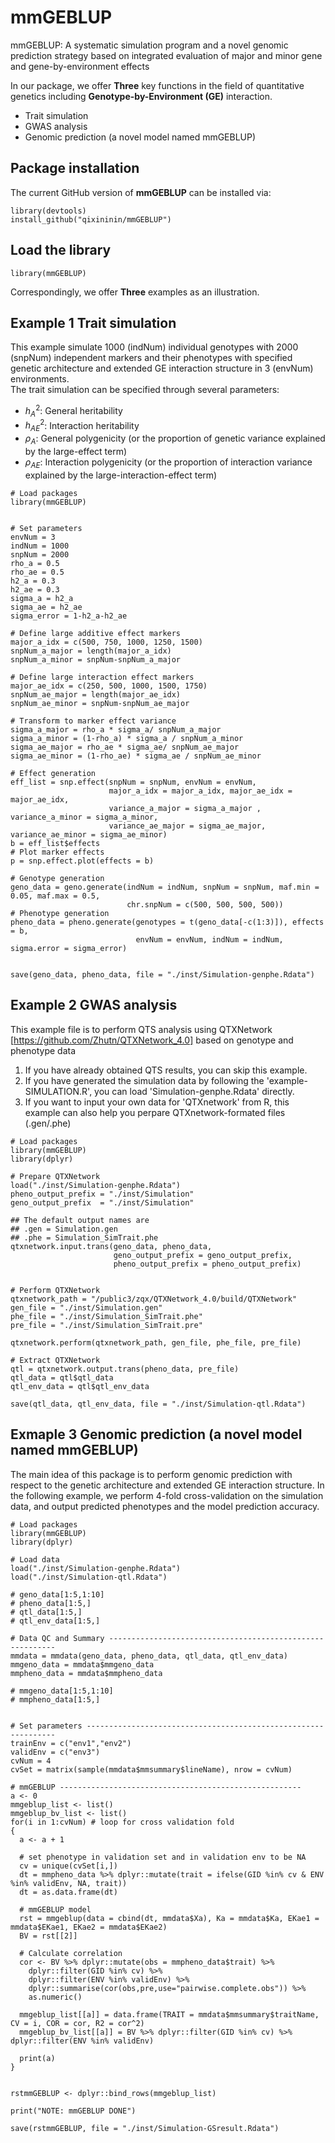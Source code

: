 # mmGEBLUP

mmGEBLUP: A systematic simulation program and a novel genomic prediction strategy based on integrated evaluation of major and minor gene and gene-by-environment effects    

In our package, we offer **Three** key functions in the field of quantitative genetics including **Genotype-by-Environment (GE)** interaction.   
- Trait simulation    
- GWAS analysis    
- Genomic prediction (a novel model named mmGEBLUP)     

## Package installation
The current GitHub version of **mmGEBLUP** can be installed via:
```
library(devtools)
install_github("qixininin/mmGEBLUP")
```

## Load the library
```
library(mmGEBLUP)
```

Correspondingly, we offer **Three** examples as an illustration.    

## Example 1 Trait simulation 
This example simulate 1000 (indNum) individual genotypes with 2000 (snpNum) independent markers and their phenotypes with specified genetic architecture and extended GE interaction structure in 3 (envNum) environments.    
The trait simulation can be specified through several parameters:    
- $h^2_A$: General heritability   
- $h^2_{AE}$: Interaction heritability    
- $\rho_A$: General polygenicity (or the proportion of genetic variance explained by the large-effect term)   
- $\rho_{AE}$: Interaction polygenicity (or the proportion of interaction variance explained by the large-interaction-effect term)   

```
# Load packages 
library(mmGEBLUP)


# Set parameters
envNum = 3
indNum = 1000
snpNum = 2000
rho_a = 0.5
rho_ae = 0.5
h2_a = 0.3
h2_ae = 0.3
sigma_a = h2_a
sigma_ae = h2_ae
sigma_error = 1-h2_a-h2_ae

# Define large additive effect markers
major_a_idx = c(500, 750, 1000, 1250, 1500)
snpNum_a_major = length(major_a_idx)
snpNum_a_minor = snpNum-snpNum_a_major

# Define large interaction effect markers
major_ae_idx = c(250, 500, 1000, 1500, 1750)
snpNum_ae_major = length(major_ae_idx)
snpNum_ae_minor = snpNum-snpNum_ae_major

# Transform to marker effect variance
sigma_a_major = rho_a * sigma_a/ snpNum_a_major
sigma_a_minor = (1-rho_a) * sigma_a / snpNum_a_minor
sigma_ae_major = rho_ae * sigma_ae/ snpNum_ae_major
sigma_ae_minor = (1-rho_ae) * sigma_ae / snpNum_ae_minor

# Effect generation
eff_list = snp.effect(snpNum = snpNum, envNum = envNum,
                      major_a_idx = major_a_idx, major_ae_idx = major_ae_idx,
                      variance_a_major = sigma_a_major , variance_a_minor = sigma_a_minor,
                      variance_ae_major = sigma_ae_major, variance_ae_minor = sigma_ae_minor)
b = eff_list$effects
# Plot marker effects
p = snp.effect.plot(effects = b)

# Genotype generation
geno_data = geno.generate(indNum = indNum, snpNum = snpNum, maf.min = 0.05, maf.max = 0.5,
                          chr.snpNum = c(500, 500, 500, 500))
# Phenotype generation
pheno_data = pheno.generate(genotypes = t(geno_data[-c(1:3)]), effects = b,
                            envNum = envNum, indNum = indNum, sigma.error = sigma_error)


save(geno_data, pheno_data, file = "./inst/Simulation-genphe.Rdata")
```


## Example 2 GWAS analysis
This example file is to perform QTS analysis using QTXNetwork [https://github.com/Zhutn/QTXNetwork_4.0] based on genotype and phenotype data  
1. If you have already obtained QTS results, you can skip this example.  
2. If you have generated the simulation data by following the 'example-SIMULATION.R', you can load 'Simulation-genphe.Rdata' directly.  
3. If you want to input your own data for 'QTXnetwork' from R, this example can also help you perpare QTXnetwork-formated files (.gen/.phe)  

```
# Load packages 
library(mmGEBLUP)
library(dplyr)

# Prepare QTXNetwork
load("./inst/Simulation-genphe.Rdata")
pheno_output_prefix = "./inst/Simulation"
geno_output_prefix  = "./inst/Simulation"

## The default output names are
## .gen = Simulation.gen
## .phe = Simulation_SimTrait.phe
qtxnetwork.input.trans(geno_data, pheno_data,
                       geno_output_prefix = geno_output_prefix,
                       pheno_output_prefix = pheno_output_prefix)


# Perform QTXNetwork
qtxnetwork_path = "/public3/zqx/QTXNetwork_4.0/build/QTXNetwork"
gen_file = "./inst/Simulation.gen"
phe_file = "./inst/Simulation_SimTrait.phe"
pre_file = "./inst/Simulation_SimTrait.pre"

qtxnetwork.perform(qtxnetwork_path, gen_file, phe_file, pre_file)

# Extract QTXNetwork
qtl = qtxnetwork.output.trans(pheno_data, pre_file)
qtl_data = qtl$qtl_data
qtl_env_data = qtl$qtl_env_data

save(qtl_data, qtl_env_data, file = "./inst/Simulation-qtl.Rdata")
```


## Exmaple 3 Genomic prediction (a novel model named mmGEBLUP)
The main idea of this package is to perform genomic prediction with respect to the genetic architecture and extended GE interaction structure. In the following example, we perform 4-fold cross-validation on the simulation data, and output predicted phenotypes and the model prediction accuracy.  

```
# Load packages 
library(mmGEBLUP)
library(dplyr)

# Load data 
load("./inst/Simulation-genphe.Rdata")
load("./inst/Simulation-qtl.Rdata")

# geno_data[1:5,1:10]
# pheno_data[1:5,]
# qtl_data[1:5,]
# qtl_env_data[1:5,]

# Data QC and Summary ----------------------------------------------------------
mmdata = mmdata(geno_data, pheno_data, qtl_data, qtl_env_data)
mmgeno_data = mmdata$mmgeno_data
mmpheno_data = mmdata$mmpheno_data

# mmgeno_data[1:5,1:10]
# mmpheno_data[1:5,]


# Set parameters ---------------------------------------------------------------
trainEnv = c("env1","env2")
validEnv = c("env3")
cvNum = 4
cvSet = matrix(sample(mmdata$mmsummary$lineName), nrow = cvNum)

# mmGEBLUP ------------------------------------------------------
a <- 0
mmgeblup_list <- list()
mmgeblup_bv_list <- list()
for(i in 1:cvNum) # loop for cross validation fold
{
  a <- a + 1

  # set phenotype in validation set and in validation env to be NA
  cv = unique(cvSet[i,])
  dt = mmpheno_data %>% dplyr::mutate(trait = ifelse(GID %in% cv & ENV %in% validEnv, NA, trait))
  dt = as.data.frame(dt)

  # mmGEBLUP model
  rst = mmgeblup(data = cbind(dt, mmdata$Xa), Ka = mmdata$Ka, EKae1 = mmdata$EKae1, EKae2 = mmdata$EKae2)
  BV = rst[[2]]

  # Calculate correlation
  cor <- BV %>% dplyr::mutate(obs = mmpheno_data$trait) %>%
    dplyr::filter(GID %in% cv) %>%
    dplyr::filter(ENV %in% validEnv) %>%
    dplyr::summarise(cor(obs,pre,use="pairwise.complete.obs")) %>%
    as.numeric()

  mmgeblup_list[[a]] = data.frame(TRAIT = mmdata$mmsummary$traitName, CV = i, COR = cor, R2 = cor^2)
  mmgeblup_bv_list[[a]] = BV %>% dplyr::filter(GID %in% cv) %>% dplyr::filter(ENV %in% validEnv)

  print(a)
}


rstmmGEBLUP <- dplyr::bind_rows(mmgeblup_list)

print("NOTE: mmGEBLUP DONE")

save(rstmmGEBLUP, file = "./inst/Simulation-GSresult.Rdata")
```
